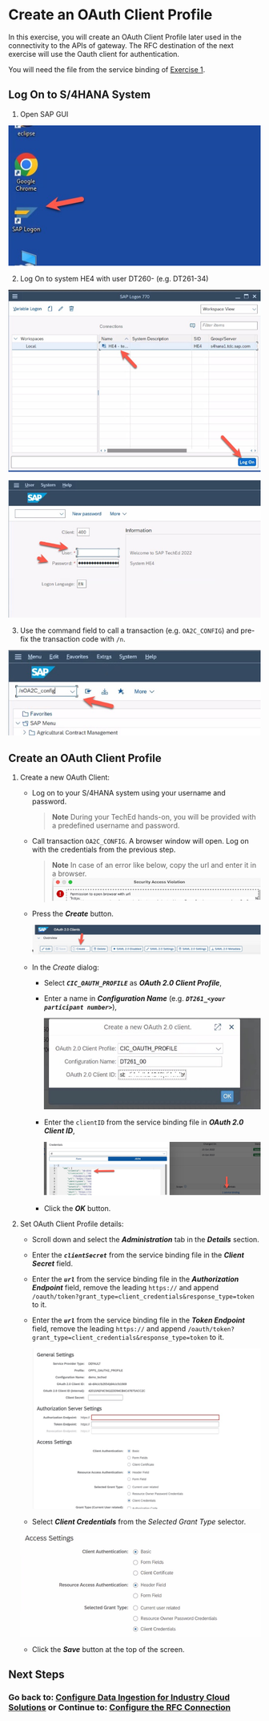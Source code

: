 # Create an OAuth Client Profile 
In this exercise, you will create an OAuth Client Profile later used in the connectivity to the APIs of gateway. 
The RFC destination of the next exercise will use the Oauth client for authentication. 

You will need the file from the service binding of [Exercise 1](../ex1/README.md#enable-access-to-data-ingestion-di-for-industry-cloud-solutions-apis).

## Log On to S/4HANA System

1. Open SAP GUI

![](images/EX4_8.jpg)

2. Log On to system HE4 with user DT260-<your group number> (e.g. DT261-34)

![](images/EX4_9.jpg)


![](images/EX4_10.jpg)

3. Use the command field to call a transaction (e.g. `OA2C_CONFIG`)  and pre-fix the transaction code with `/n`.

![](images/EX4_11.jpg)

## Create an OAuth Client Profile

1. Create a new OAuth Client:

   - Log on to your S/4HANA system using your username and password.

      > **Note**
      > During your TechEd hands-on, you will be provided with a predefined username and password.

   - Call transaction `OA2C_CONFIG`. A browser window will open. Log on with the credentials from the previous step. 

      > **Note**
      > In case of an error like below, copy the url and enter it in a browser.
         ![](images/teched_error1.jpg)

   - Press the ***Create*** button.

      ![](images/EX4_2.jpg)

   - In the *Create* dialog:
      - Select ***`CIC_OAUTH_PROFILE`*** as ***OAuth 2.0 Client Profile***,
      - Enter a name in ***Configuration Name*** (e.g. ***`DT261_<your participant number>`***),

        ![](images/EX4_5.jpg)

      - Enter the `clientID` from the service binding file in ***OAuth 2.0 Client ID***,

         ![](images/EX4_3.jpg) 

      - Click the ***OK*** button.

2. Set OAuth Client Profile details:

   - Scroll down and select the ***Administration*** tab in the ***Details*** section.

   - Enter the ***`clientSecret`*** from the service binding file in the ***Client Secret*** field.

   - Enter the ***`url`*** from the service binding file in the ***Authorization Endpoint*** field, remove the leading `https://` and append `/oauth/token?grant_type=client_credentials&response_type=token` to it.

   - Enter the ***`url`*** from the service binding file in the ***Token Endpoint*** field, remove the leading `https://` and append `/oauth/token?grant_type=client_credentials&response_type=token` to it.

     ![](images/teched6.jpg)

   - Select ***Client Credentials*** from the *Selected Grant Type* selector.

    ![](images/EX4_7.jpg)
   
   - Click the ***Save*** button at the top of the screen.

## Next Steps

[//]: # (TODO: Add a description of what happens next)

### Go back to: [**Configure Data Ingestion for Industry Cloud Solutions**](../ex2/README.md) or Continue to: [**Configure the RFC Connection**](../ex5/README.md)
